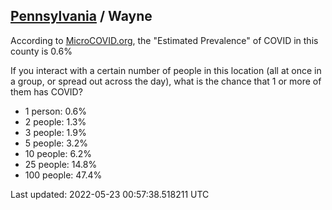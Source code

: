 
## [Pennsylvania](/united-states/pennsylvania) / Wayne

According to [MicroCOVID.org](http://microcovid.org),
the "Estimated Prevalence" of COVID in this county is 0.6%

If you interact with a certain number of people in this location
(all at once in a group, or spread out across the day), what is the chance that
1 or more of them has COVID?

- 1 person: 0.6%
- 2 people: 1.3%
- 3 people: 1.9%
- 5 people: 3.2%
- 10 people: 6.2%
- 25 people: 14.8%
- 100 people: 47.4%

Last updated: 2022-05-23 00:57:38.518211 UTC
